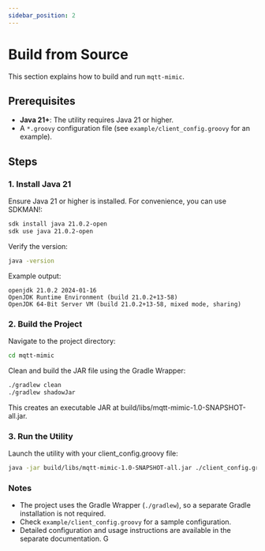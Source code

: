 ```yaml
---
sidebar_position: 2
---
```


# Build from Source

This section explains how to build and run `mqtt-mimic`.

## Prerequisites

- **Java 21+**: The utility requires Java 21 or higher.
- A `*.groovy` configuration file (see `example/client_config.groovy` for an example).

## Steps

### 1. **Install Java 21**

Ensure Java 21 or higher is installed. For convenience, you can use SDKMAN!:

```bash
sdk install java 21.0.2-open
sdk use java 21.0.2-open
```

Verify the version:

```bash
java -version
```

Example output:

```text
openjdk 21.0.2 2024-01-16
OpenJDK Runtime Environment (build 21.0.2+13-58)
OpenJDK 64-Bit Server VM (build 21.0.2+13-58, mixed mode, sharing)
```

### 2. Build the Project

Navigate to the project directory:

```bash
cd mqtt-mimic
```

Clean and build the JAR file using the Gradle Wrapper:

```bash
./gradlew clean
./gradlew shadowJar
```

This creates an executable JAR at build/libs/mqtt-mimic-1.0-SNAPSHOT-all.jar.

### 3. Run the Utility

Launch the utility with your client_config.groovy file:

```bash
java -jar build/libs/mqtt-mimic-1.0-SNAPSHOT-all.jar ./client_config.groovy
```

### Notes

- The project uses the Gradle Wrapper (`./gradlew`), so a separate Gradle installation is not required.
- Check `example/client_config.groovy` for a sample configuration.
- Detailed configuration and usage instructions are available in the separate documentation.
G